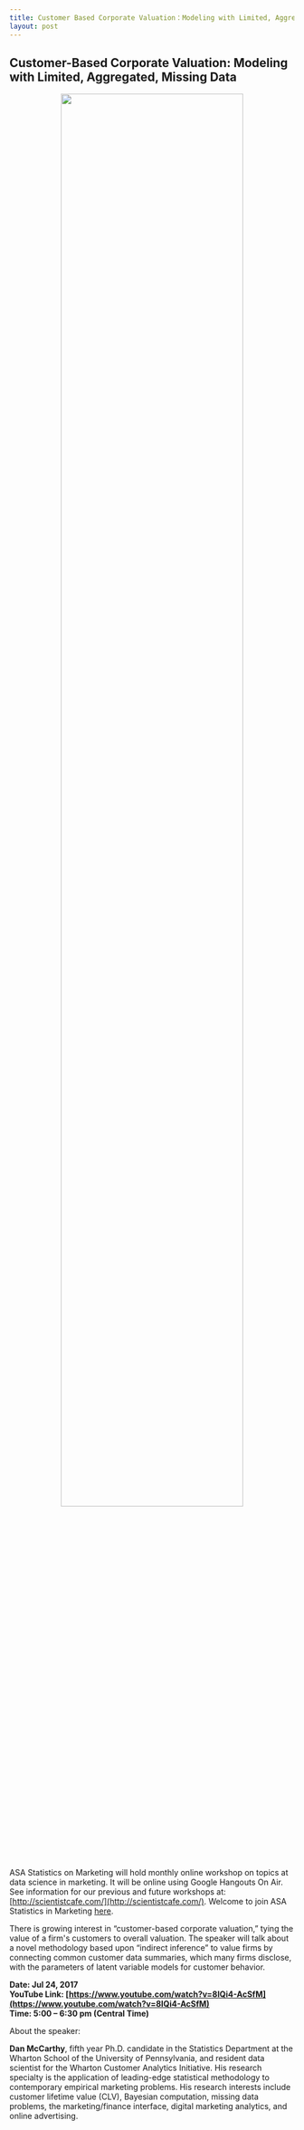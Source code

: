 ```yaml
---
title: Customer Based Corporate Valuation：Modeling with Limited, Aggregated, Missing Data (Online Workshop)
layout: post
---
```


## Customer-Based Corporate Valuation: Modeling with Limited, Aggregated, Missing Data

<p align="center">
  <img src="http://scientistcafe.com/images/Corporate-Valuation-Services.png"  width="80%" />
</p>


ASA Statistics on Marketing will hold monthly online workshop on topics at data science in marketing. 
It will be online using Google Hangouts On Air. See information for our previous and 
future workshops at: [http://scientistcafe.com/](http://scientistcafe.com/).  Welcome to join ASA Statistics in Marketing 
[here](http://community.amstat.org/statisticsinmarketingsection/home).  

There is growing interest in “customer-based corporate valuation,” tying the value of a firm's customers to 
overall valuation. The speaker will talk about a novel methodology based upon “indirect inference” to value 
firms by connecting common customer data summaries, which many firms disclose, with the parameters of latent 
variable models for customer behavior.

**Date: Jul 24, 2017**  
**YouTube Link: [https://www.youtube.com/watch?v=8IQi4-AcSfM](https://www.youtube.com/watch?v=8IQi4-AcSfM)**  
**Time: 5:00 – 6:30 pm (Central Time)**  

About the speaker: 

**Dan McCarthy**, fifth year Ph.D. candidate in the Statistics Department at the Wharton School of the University of 
Pennsylvania, and resident data scientist for the Wharton Customer Analytics Initiative. His research specialty 
is the application of leading-edge statistical methodology to contemporary empirical marketing problems. 
His research interests include customer lifetime value (CLV), Bayesian computation, missing data problems, 
the marketing/finance interface, digital marketing analytics, and online advertising.